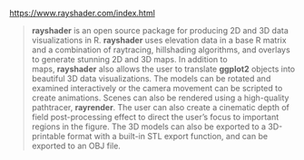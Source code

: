 https://www.rayshader.com/index.html

>**rayshader** is an open source package for producing 2D and 3D data visualizations in R. **rayshader** uses elevation data in a base R matrix and a combination of raytracing, hillshading algorithms, and overlays to generate stunning 2D and 3D maps. In addition to maps, **rayshader** also allows the user to translate **ggplot2** objects into beautiful 3D data visualizations.
>The models can be rotated and examined interactively or the camera movement can be scripted to create animations. Scenes can also be rendered using a high-quality pathtracer, **rayrender**. The user can also create a cinematic depth of field post-processing effect to direct the user’s focus to important regions in the figure. The 3D models can also be exported to a 3D-printable format with a built-in STL export function, and can be exported to an OBJ file.

